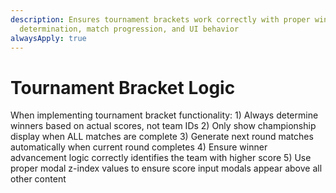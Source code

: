 ```yaml
---
description: Ensures tournament brackets work correctly with proper winner
  determination, match progression, and UI behavior
alwaysApply: true
---
```


# Tournament Bracket Logic

When implementing tournament bracket functionality: 1) Always determine winners based on actual scores, not team IDs 2) Only show championship display when ALL matches are complete 3) Generate next round matches automatically when current round completes 4) Ensure winner advancement logic correctly identifies the team with higher score 5) Use proper modal z-index values to ensure score input modals appear above all other content
